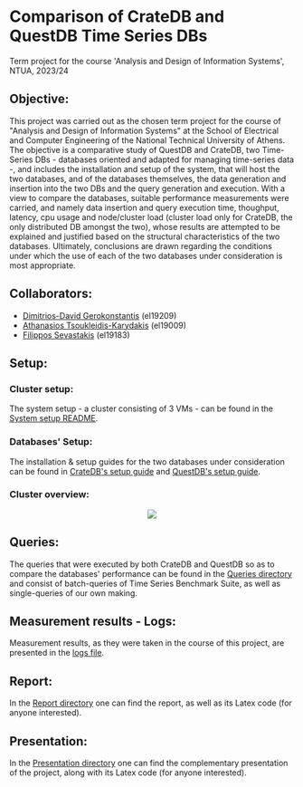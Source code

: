 # Comparison of CrateDB and QuestDB Time Series DBs
Term project for the course 'Analysis and Design of Information Systems', NTUA, 2023/24

## Objective:
This project was carried out as the chosen term project for the course of "Analysis and Design of Information Systems" at the School of Electrical and Computer Engineering of the National Technical University of Athens. The objective is a comparative study of QuestDB and CrateDB, two Time-Series DBs - databases oriented and adapted for managing time-series data -, and includes the installation and setup of the system, that will host the two databases, and of the databases themselves, the data generation and insertion into the two DBs and the query generation and execution. With a view to compare the databases, suitable performance measurements were carried, and namely data insertion and query execution time, thoughput, latency, cpu usage and node/cluster load (cluster load only for CrateDB, the only distributed DB amongst the two), whose results are attempted to be explained and justified based on the structural characteristics of the two databases. Ultimately, conclusions are drawn regarding the conditions under which the use of each of the two databases under consideration is most appropriate.

## Collaborators:
- [Dimitrios-David Gerokonstantis](https://github.com/DimitrisDavidGerokonstantis)  (el19209)
- [Athanasios Tsoukleidis-Karydakis](https://github.com/ThanosTsoukleidis-Karydakis)  (el19009)
- [Filippos Sevastakis](https://github.com/FilipposSevastakis) (el19183)

## Setup:

### Cluster setup:
The system setup - a cluster consisting of 3 VMs - can be found in the [System setup README](./System_setup/README.md).

### Databases' Setup:
The installation & setup guides for the two databases under consideration can be found in [CrateDB's setup guide](/CrateDB/README.md) and [QuestDB's setup guide](/QuestDB/README.md).

### Cluster overview:
<p align="center">
  <img src="https://github.com/FilipposSevastakis/InformationSystems_TermProject/assets/106911339/09703bd0-78d3-4896-b7e5-724c4a30cb77">
</p>


## Queries:
The queries that were executed by both CrateDB and QuestDB so as to compare the databases' performance can be found in the [Queries directory](./Queries) and consist of batch-queries of Time Series Benchmark Suite, as well as single-queries of our own making.

## Measurement results - Logs:
Measurement results, as they were taken in the course of this project, are presented in the [logs file](./logs.docx).

## Report:
In the [Report directory](./Report) one can find the report, as well as its Latex code (for anyone interested).

## Presentation:
In the [Presentation directory](./Presentation) one can find the complementary presentation of the project, along with its Latex code (for anyone interested).
